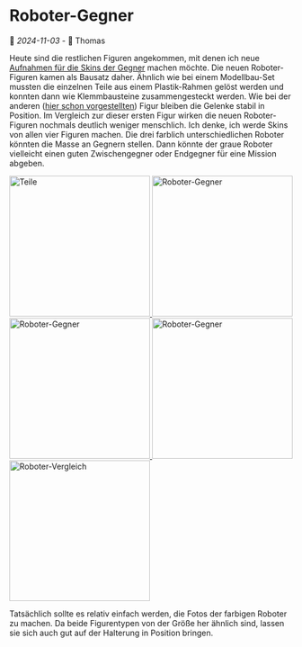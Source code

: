 # Roboter-Gegner

📅 *2024-11-03* - 🧔 Thomas

Heute sind die restlichen Figuren angekommen, mit denen ich neue [Aufnahmen für die Skins der Gegner](2024-10-22.md) machen möchte. Die neuen Roboter-Figuren kamen als Bausatz daher. Ähnlich wie bei einem Modellbau-Set mussten die einzelnen Teile aus einem Plastik-Rahmen gelöst werden und konnten dann wie Klemmbausteine zusammengesteckt werden. Wie bei der anderen ([hier schon vorgestellten](./2024-10-31.md)) Figur bleiben die Gelenke stabil in Position. Im Vergleich zur dieser ersten Figur wirken die neuen Roboter-Figuren nochmals deutlich weniger menschlich. Ich denke, ich werde Skins von allen vier Figuren machen. Die drei farblich unterschiedlichen Roboter könnten die Masse an Gegnern stellen. Dann könnte der graue Roboter vielleicht einen guten Zwischengegner oder Endgegner für eine Mission abgeben.

<div class="pswp-gallery pswp-gallery--single-column" id="gallery-20241103">  
  <a href="/de/media/blog/2024-11-03-parts-2.jpg" 
    data-pswp-width="900" 
    data-pswp-height="1200" 
    target="_blank">
    <img src="/de/media/blog/2024-11-03-parts-2-small.jpg" alt="Teile" style="width: 250px" title="Teile"/>
  </a>  
  <a href="/de/media/blog/2024-11-03-red-robot.jpg" 
    data-pswp-width="900" 
    data-pswp-height="1200" 
    target="_blank">
    <img src="/de/media/blog/2024-11-03-red-robot-small.jpg" alt="Roboter-Gegner" style="width: 250px" title="Roboter-Gegner"/>
  </a>
  <a href="/de/media/blog/2024-11-03-red-robot-stand.jpg" 
    data-pswp-width="900" 
    data-pswp-height="1200" 
    target="_blank">
    <img src="/de/media/blog/2024-11-03-red-robot-stand-small.jpg" alt="Roboter-Gegner" style="width: 250px" title="Roboter-Gegner"/>
  </a>
  <a href="/de/media/blog/2024-11-03-robots-side-by-side.jpg" 
    data-pswp-width="1200" 
    data-pswp-height="900" 
    target="_blank">
    <img src="/de/media/blog/2024-11-03-robots-side-by-side-small.jpg" alt="Roboter-Gegner" style="width: 250px" title="Roboter-Gegner"/>
  </a>
  <a href="/de/media/blog/2024-11-03-robot-comparison.jpg" 
    data-pswp-width="1200" 
    data-pswp-height="900" 
    target="_blank">
    <img src="/de/media/blog/2024-11-03-robot-comparison-small.jpg" alt="Roboter-Vergleich" style="width: 250px" title="Roboter-Vergleich"/>
  </a>
</div>

Tatsächlich sollte es relativ einfach werden, die Fotos der farbigen Roboter zu machen. Da beide Figurentypen von der Größe her ähnlich sind, lassen sie sich auch gut auf der Halterung in Position bringen.

<link rel="stylesheet" href="/de/assets/css/photoswipe.css">

<script type="module">
    import PhotoSwipeLightbox from '/de/assets/js/photoswipe-lightbox.esm.js';
    new PhotoSwipeLightbox({
      gallery: '#gallery-20241103',
      children: 'a',
      pswpModule: () => import('/de/assets/js/photoswipe.esm.js')
    }).init();    
</script>
